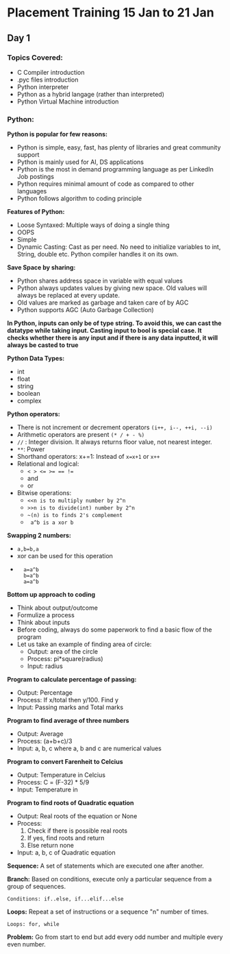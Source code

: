 # Placement Training 15 Jan to 21 Jan

## Day 1
### Topics Covered:
- C Compiler introduction
- .pyc files introduction
- Python interpreter
- Python as a hybrid langage (rather than interpreted)
- Python Virtual Machine introduction

### Python:
**Python is popular for few reasons:**
- Python is simple, easy, fast, has plenty of libraries and great community support
- Python is mainly used for AI, DS applications
- Python is the most in demand programming language as per LinkedIn Job postings
- Python requires minimal amount of code as compared to other languages
- Python follows algorithm to coding principle

**Features of Python:**
- Loose Syntaxed: Multiple ways of doing a single thing
- OOPS
- Simple
- Dynamic Casting: Cast as per need. No need to initialize variables to int, String, double etc. Python compiler handles it on its own.

**Save Space by sharing:**
- Python shares address space in variable with equal values
- Python always updates values by giving new space. Old values will always be replaced at every update.
- Old values are marked as garbage and taken care of by AGC
- Python supports AGC (Auto Garbage Collection)

**In Python, inputs can only be of type string. To avoid this, we can cast the datatype while taking input. Casting input to bool is special case. It checks whether there is any input and if there is any data inputted, it will always be casted to true**

**Python Data Types:**
- int
- float
- string
- boolean
- complex

**Python operators:**
- There is not increment or decrement operators ``(i++, i--, ++i, --i)``
- Arithmetic operators are present ``(* / + - %)``
- ``//`` : Integer division. It always returns floor value, not nearest integer.
- ``**``: Power
- Shorthand operators: x+=1: Instead of ``x=x+1`` or ``x++``
- Relational and logical:
    - ``< > <= >= == !=``
    - and
    - or
- Bitwise operations:
    - `` <<n is to multiply number by 2^n ``
    - `` >>n is to divide(int) number by 2^n ``
    - `` ~(n) is to finds 2's complement ``
    - `` a^b is a xor b``

**Swapping 2 numbers:**
- ``a,b=b,a ``
- xor can be used for this operation
- ```
    a=a^b 
    b=a^b
    a=a^b
    ```
    

**Bottom up approach to coding**
- Think about output/outcome
- Formulize a process
- Think about inputs
- Before coding, always do some paperwork to find a basic flow of the program
- Let us take an example of finding area of circle:
    - Output: area of the circle
    - Process: pi*square(radius)
    - Input: radius

**Program to calculate percentage of passing:**
- Output: Percentage
- Process: If x/total then y/100. Find y
- Input: Passing marks and Total marks

**Program to find average of three numbers**
- Output: Average
- Process: (a+b+c)/3
- Input: a, b, c where a, b and c are numerical values

**Program to convert Farenheit to Celcius**
- Output: Temperature in Celcius
- Process: C = (F-32) * 5/9
- Input: Temperature in 

**Program to find roots of Quadratic equation**
- Output: Real roots of the equation or None
- Process: 
    1. Check if there is possible real roots
    2. If yes, find roots and return
    3. Else return none
- Input: a, b, c of Quadratic equation

**Sequence:**
A set of statements which are executed one after another.

**Branch:**
Based on conditions, execute only a particular sequence from a group of sequences.

``Conditions: if..else, if...elif...else``

**Loops:**
Repeat a set of instructions or a sequence "n" number of times.

``Loops: for, while``

**Problem:**
Go from start to end but add every odd number and multiple every even number.